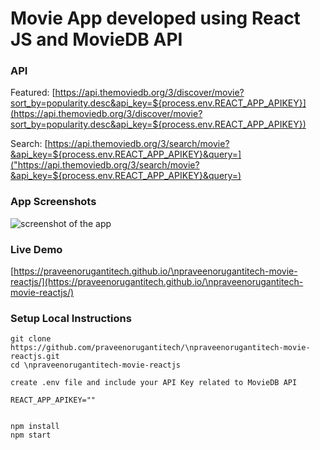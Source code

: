 # Movie App developed using React JS and MovieDB API
 
### API

Featured: [https://api.themoviedb.org/3/discover/movie?sort_by=popularity.desc&api_key=${process.env.REACT_APP_APIKEY}](https://api.themoviedb.org/3/discover/movie?sort_by=popularity.desc&api_key=${process.env.REACT_APP_APIKEY})

Search: [https://api.themoviedb.org/3/search/movie?&api_key=${process.env.REACT_APP_APIKEY}&query=]("https://api.themoviedb.org/3/search/movie?&api_key=${process.env.REACT_APP_APIKEY}&query=) 


### App Screenshots

![screenshot of the app](https://raw.githubusercontent.com/praveenorugantitech/\npraveenorugantitech-movie-reactjs/master/src/images/screenshot.PNG)


### Live Demo

[https://praveenorugantitech.github.io/\npraveenorugantitech-movie-reactjs/](https://praveenorugantitech.github.io/\npraveenorugantitech-movie-reactjs/)


### Setup Local Instructions

```
git clone https://github.com/praveenorugantitech/\npraveenorugantitech-movie-reactjs.git
cd \npraveenorugantitech-movie-reactjs

create .env file and include your API Key related to MovieDB API

REACT_APP_APIKEY=""


npm install
npm start

```






